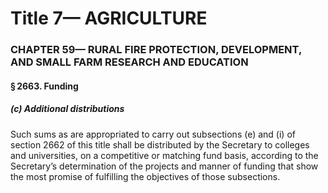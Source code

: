 
# Title 7— AGRICULTURE
### CHAPTER 59— RURAL FIRE PROTECTION, DEVELOPMENT, AND SMALL FARM RESEARCH AND EDUCATION
#### § 2663. Funding
##### (c) Additional distributions

Such sums as are appropriated to carry out subsections (e) and (i) of section 2662 of this title shall be distributed by the Secretary to colleges and universities, on a competitive or matching fund basis, according to the Secretary’s determination of the projects and manner of funding that show the most promise of fulfilling the objectives of those subsections.
